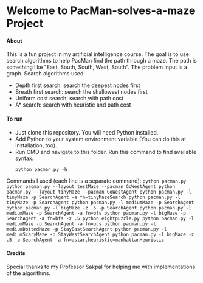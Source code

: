 # Welcome to PacMan-solves-a-maze Project

#### About

This is a fun project in my artificial intelligence course. The goal is to use search algorithms
to help PacMan find the path through a maze. The path is something like "East, South, South, West, South". 
The problem input is a graph. Search algorithms used:
- Depth first search: search the deepest nodes first
- Breath first search: search the shallowest nodes first
- Uniform cost search: search with path cost 
- A* search: search with heuristic and path cost

#### To run

- Just clone this repository. You will need Python installed.
- Add Python to your system environment variable (You can do this at installation, too).
- Run CMD and navigate to this folder.
Run this command to find available syntax:
	```
	python pacman.py -h
	```
Commands I used (each line is a separate command):
	```
	python pacman.py
	python pacman.py --layout testMaze --pacman GoWestAgent
	python pacman.py --layout tinyMaze --pacman GoWestAgent
	python pacman.py -l tinyMaze -p SearchAgent -a fn=tinyMazeSearch
	python pacman.py -l tinyMaze -p SearchAgent
	python pacman.py -l mediumMaze -p SearchAgent
	python pacman.py -l bigMaze -z .5 -p SearchAgent
	python pacman.py -l mediumMaze -p SearchAgent -a fn=bfs
	python pacman.py -l bigMaze -p SearchAgent -a fn=bfs -z .5
	python eightpuzzle.py
	python pacman.py -l mediumMaze -p SearchAgent -a fn=ucs
	python pacman.py -l mediumDottedMaze -p StayEastSearchAgent
	python pacman.py -l mediumScaryMaze -p StayWestSearchAgent
	python pacman.py -l bigMaze -z .5 -p SearchAgent -a fn=astar,heuristic=manhattanHeuristic 
	```


#### Credits

Special thanks to my Professor Sakpal for helping me with implementations of the algorithms.